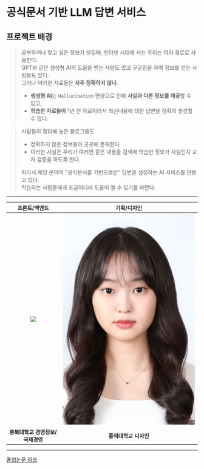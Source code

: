 공식문서 기반 LLM 답변 서비스
=======================

## 프로젝트 배경

> 공부하거나 찾고 싶은 정보가 생길때, 인터넷 시대에 사는 우리는 여러 경로로 사용한다.   
> GPT와 같은 생성형 AI의 도움을 받는 사람도 았고 구글링을 하여 정보를 얻는 사람들도 있다.   
> 그러나 이러한 자료들은 **자주 정확하지 않다**.
> - **생성형 AI**는 `Hallucination` 현상으로 인해 **사실과 다른 정보를 제공**할 수 있고,
> - **학습한 자료들아** 1년 전 자료이라서 최신내용에 대한 답변을 정확히 생성할 수 없다.

> 사람들이 정리해 놓은 블로그들도
> - 정확하지 않은 정보들이 곳곳에 존재한다
> - 이러한 사실은 우리가 여러번 같은 내용을 검색해 학습한 정보가 사실인지 교차 검증을 하도록 한다.
>   
> 따라서 해당 분야의 "공식문서를 기반으로만" 답변을 생성하는 AI 서비스를 만들고 있다.   
> 학습하는 사람들에게 조금이나마 도움이 될 수 있기를 바란다. 

---


| 프론트/백엔드                                            | 기획/디자인                                          |
|:--------------------------------------------------------:|:---------------------------------------------------:|
| <img src="src/main/resources/static/images/giyeon.png" width="500" /> | <img src="src/main/resources/static/images/yunji.png" width="500" /> |
| **충북대학교 경영정보/국제경영**                          | **홍익대학교 디자인**                               |
---



[졸업논문 링크](https://drive.google.com/file/d/1HkpTnCyqZ1Ag6c9cg0smSbu9mj9iuaWp/view?usp=sharing)


